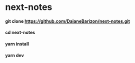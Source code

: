 # next-notes

#### git clone https://github.com/DaianeBarizon/next-notes.git
#### cd next-notes

#### yarn install
#### yarn dev